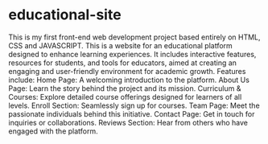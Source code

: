 # educational-site
This is my first front-end web development project based entirely on HTML, CSS and JAVASCRIPT. 
This is a website for an educational platform designed to enhance learning experiences. It includes interactive features, resources for students, and tools for educators, aimed at creating an engaging and user-friendly environment for academic growth.
Features include:
Home Page: A welcoming introduction to the platform.
About Us Page: Learn the story behind the project and its mission.
Curriculum & Courses: Explore detailed course offerings designed for learners of all levels.
Enroll Section: Seamlessly sign up for courses.
Team Page: Meet the passionate individuals behind this initiative.
Contact Page: Get in touch for inquiries or collaborations.
Reviews Section: Hear from others who have engaged with the platform.
